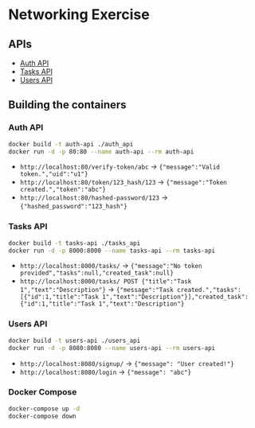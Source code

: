 # Networking Exercise

## APIs

- [Auth API](./auth_api/)
- [Tasks API](./tasks_api/)
- [Users API](./users_api/)

## Building the containers

### Auth API

```bash
docker build -t auth-api ./auth_api
docker run -d -p 80:80 --name auth-api --rm auth-api
```

- `http://localhost:80/verify-token/abc` -> `{"message":"Valid token.","uid":"u1"}`
- `http://localhost:80/token/123_hash/123` -> `{"message":"Token created.","token":"abc"}`
- `http://localhost:80/hashed-password/123` -> `{"hashed_password":"123_hash"}`

### Tasks API

```bash
docker build -t tasks-api ./tasks_api
docker run -d -p 8000:8000 --name tasks-api --rm tasks-api
```

- `http://localhost:8000/tasks/` -> `{"message":"No token provided","tasks":null,"created_task":null}`
- `http://localhost:8000/tasks/ POST {"title":"Task 1","text":"Description"}` -> `{"message":"Task created.","tasks":[{"id":1,"title":"Task 1","text":"Description"}],"created_task":{"id":1,"title":"Task 1","text":"Description"}`

### Users API

```bash
docker build -t users-api ./users_api
docker run -d -p 8080:8080 --name users-api --rm users-api
```

- `http://localhost:8080/signup/` -> `{"message": "User created!"}`
- `http://localhost:8080/login` -> `{"message": "abc"}`

### Docker Compose

```bash
docker-compose up -d
docker-compose down
```
